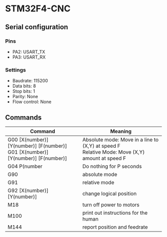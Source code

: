 # STM32F4-CNC

## Serial configuration
### Pins
- PA2: USART_TX
- PA3: USART_RX
### Settings
- Baudrate: 115200
- Data bits: 8
- Stop bits: 1
- Parity: None
- Flow control: None

## Commands

| Command                                                                         | Meaning                                                                                           |
| ------------------------------------------------------------------------------- | ------------------------------------------------------------------------------------------------- |
| G00 [X(number)] [Y(number)] [F(number)]<br>G01 [X(number)] [Y(number)] [F(number)] | Absolute mode: Move in a line to (X,Y) at speed F<br>Relative Mode: Move (X,Y) amount at speed F  |
| G04 P(number                                                                    | Do nothing for P seconds                                                                          |
| G90                                                                             | absolute mode                                                                                     |
| G91                                                                             | relative mode                                                                                     | 
| G92 [X(number)] [Y(number)]                                                     | change logical position                                                                           | 
| M18                                                                             | turn off power to motors                                                                          |
| M100                                                                            | print out instructions for the human                                                              |
| M144                                                                            | report position and feedrate                                                                      |
